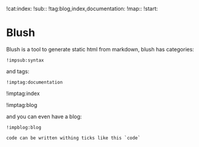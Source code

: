 !cat:index:
!sub::
!tag:blog,index,documentation:
!map::
!start:
# Blush
Blush is a tool to generate static html from markdown,
blush has categories:

` !impsub:syntax `

and tags:

` !imptag:documentation `

!imptag:index

!imptag:blog

and you can even have a blog:

`!impblog:blog`

`` code can be written withing ticks like this `code` ``


